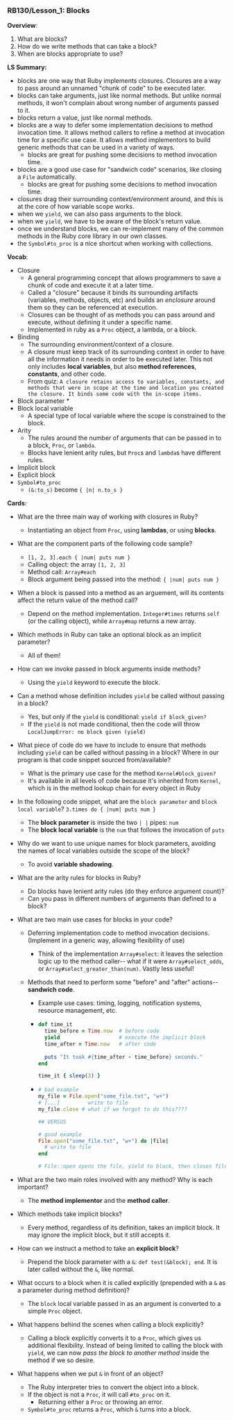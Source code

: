 ### RB130/Lesson_1: Blocks



**Overview**:

1. What are blocks?
2. How do we write methods that can take a block?
3. When are blocks appropriate to use?



**LS Summary:**

- blocks are one way that Ruby implements closures. Closures are a way to pass around an unnamed "chunk of code" to be executed later.
- blocks can take arguments, just like normal methods. But unlike normal methods, it won't complain about wrong number of arguments passed to it.
- blocks return a value, just like normal methods.
- blocks are a way to defer some implementation decisions to method invocation time. It allows method callers to refine a method at invocation time for a specific use case. It allows method implementors to build generic methods that can be used in a variety of ways.
  - blocks are great for pushing some decisions to method invocation time.
- blocks are a good use case for "sandwich code" scenarios, like closing a `File` automatically.
  - blocks are great for pushing some decisions to method invocation time.
- closures drag their surrounding context/environment around, and this is at the core of how variable scope works.
- when we `yield`, we can also pass arguments to the block.
- when we `yield`, we have to be aware of the block's return value.
- once we understand blocks, we can re-implement many of the common methods in the Ruby core library in our own classes.
- the `Symbol#to_proc` is a nice shortcut when working with collections.



**Vocab**:

* Closure
  * A general programming concept that allows programmers to save a chunk of code and execute it at a later time.
  * Called a "closure" because it binds its surrounding artifacts (variables, methods, objects, etc) and builds an *enclosure* around them so they can be referenced at execution.
  * Closures can be thought of as methods you can pass around and execute, without defining it under a specific name.
  * Implemented in ruby as a `Proc` object, a lambda, or a block.
* Binding
  * The surrounding environment/context of a closure.
  * A closure must keep track of its surrounding context in order to have all the information it needs in order to be executed later. This not only includes **local variables**, but also **method references**, **constants**, and other code.
  * From quiz: `A closure retains access to variables, constants, and methods that were in scope at the time and location you created the closure. It binds some code with the in-scope items.`
* Block parameter
  * 
* Block local variable
  * A special type of local variable where the scope is constrained to the block.
* Arity
  * The rules around the number of arguments that can be passed in to a block, `Proc`, or `lambda`. 
  * Blocks have lenient arity rules, but `Proc`s and `lambda`s have different rules.
* Implicit block
* Explicit block
* `Symbol#to_proc`
  * `(&:to_s)` become `{ |n| n.to_s }`



**Cards**:

* What are the three main way of working with closures in Ruby?

  * Instantiating an object from `Proc`, using **lambdas**, or using **blocks**.

* What are the component parts of the following code sample?

  * `[1, 2, 3].each { |num| puts num }`
  * Calling object: the array `[1, 2, 3]`
  * Method call: `Array#each`
  * Block argument being passed into the method: `{ |num| puts num }`

* When a block is passed into a method as an arguement, will its contents affect the return value of the method call?

  * Depend on the method implementation. `Integer#times` returns `self` (or the calling object), while `Array#map` returns a new array.

* Which methods in Ruby can take an optional block as an implicit parameter?

  * All of them! 

* How can we invoke passed in block arguments inside methods?

  * Using the `yield` keyword to execute the block.

* Can a method whose definition includes `yield` be called without passing in a block?

  * Yes, but only if the `yield` is conditional: `yield if block_given?`
  * If the `yield` is not made conditional, then the code will throw `LocalJumpError: no block given (yield)`

* What piece of code do we have to include to ensure that methods including `yield` can be called without passing in a block? Where in our program is that code snippet sourced from/available?

  * What is the primary use case for the method `Kernel#block_given?` 
  * It's available in all levels of code because it's inherited from `Kernel`, which is in the method lookup chain for every object in Ruby

* In the following code snippet, what are the `block parameter` and `block local variable`? `3.times do { |num| puts num }`

  * The **block parameter** is inside the two `| |` pipes: `num`
  * The **block local variable** is the `num` that follows the invocation of `puts`

* Why do we want to use unique names for block parameters, avoiding the names of local variables outside the scope of the block?

  * To avoid **variable shadowing**.

* What are the arity rules for blocks in Ruby?

  * Do blocks have lenient arity rules (do they enforce argument count)?
  * Can you pass in different numbers of arguments than defined to a block?

* What are two main use cases for blocks in your code?

  * Deferring implementation code to method invocation decisions. (Implement in a generic way, allowing flexibility of use)

    * Think of the implementation `Array#select`: it leaves the selection logic up to the method caller-- what if it were `Array#select_odds`, or `Array#select_greater_than(num)`. Vastly less useful!

  * Methods that need to perform some "before" and "after" actions-- **sandwich code**.

    * Example use cases: timing, logging, notification systems, resource management, etc.

    * ```ruby
      def time_it
        time_before = Time.now  # before code
        yield                   # execute the implicit block
        time_after = Time.now   # after code
        
        puts "It took #{time_after - time_before} seconds."
      end
      
      time_it { sleep(3) }
      ```

    * ```ruby
      # bad example
      my_file = File.open("some_file.txt", "w+")
      # [...]         write to file
      my_file.close # what if we forgot to do this????
      
      ## VERSUS
      
      # good example
      File.open("some_file.txt", "w+") do |file|
        # write to file
      end
      
      # File::open opens the file, yield to block, then closes file.
      ```

* What are the two main roles involved with any method? Why is each important?

  * The **method implementor** and the **method caller**. 

* Which methods take implicit blocks?

  * Every method, regardless of its definition, takes an implicit block. It may ignore the implicit block, but it still accepts it.

* How can we instruct a method to take an **explicit block**?

  * Prepend the block parameter with a `&`: `def test(&block); end`. It is later called without the `&`, like normal.

* What occurs to a block when it is called explicitly (prepended with a `&` as a parameter during method definition)?

  * The `block` local variable passed in as an argument is converted to a simple `Proc` object.

* What happens behind the scenes when calling a block explicitly?

  * Calling a block explicitly converts it to a `Proc`, which gives us additional flexibility. Instead of being limited to calling the block with `yield`, we can now *pass the block to another method* inside the method if we so desire.

* What happens when we put `&` in front of an object?

  * The Ruby interpreter tries to convert the object into a block.
  * If the object is not a `Proc`, it will call `#to_proc` on it.
    * Returning either a `Proc` or throwing an error.
  * `Symbol#to_proc` returns a `Proc`, which `&` turns into a block.


